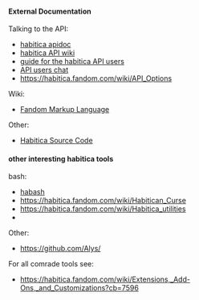

#### External Documentation


Talking to the API:
* [habitica apidoc](https://habitica.com/apidoc/)
* [habitica API wiki](https://habitica.fandom.com/wiki/Application_Programming_Interface#Version_3_of_the_API)
* [guide for the habitica API users](https://habitica.fandom.com/wiki/Guidance_for_Comrades)
* [API users chat](https://habitica.com/groups/guild/2ff9822b-27f2-4774-98da-db349b57a38e)
* <https://habitica.fandom.com/wiki/API_Options>

Wiki:
* [Fandom Markup Language](https://community.fandom.com/wiki/Help:Wikitext)


Other:
* [Habitica Source Code](https://github.com/HabitRPG/habitica)



#### other interesting habitica tools

bash:
* [habash](https://habitica.fandom.com/wiki/Habash)
* <https://habitica.fandom.com/wiki/Habitican_Curse>
* <https://habitica.fandom.com/wiki/Habitica_utilities>
* 

Other:
* <https://github.com/Alys/>

For all comrade tools see: 
* <https://habitica.fandom.com/wiki/Extensions,_Add-Ons,_and_Customizations?cb=7596>

